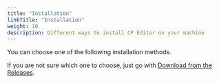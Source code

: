 ```yaml
---
title: "Installation"
linkTitle: "Installation"
weight: 10
description: Different ways to install CP Editor on your machine
---
```


You can choose one of the following installation methods.

If you are not sure which one to choose, just go with [Download from the Releases](./download-from-releases/\_index.md).
